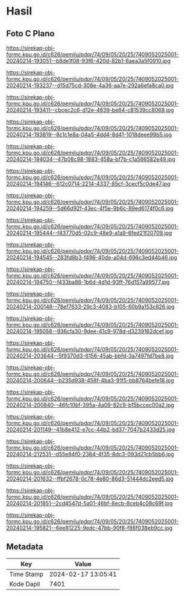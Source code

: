 # Hasil

## Foto C Plano

https://sirekap-obj-formc.kpu.go.id/c626/pemilu/pdpr/74/09/05/20/25/7409052025001-20240214-193051--b8de1f08-93f6-420d-82b1-6aea3a5f0910.jpg

https://sirekap-obj-formc.kpu.go.id/c626/pemilu/pdpr/74/09/05/20/25/7409052025001-20240214-193237--d15d75cd-308e-4a36-aa7e-292a6efa8ca0.jpg

https://sirekap-obj-formc.kpu.go.id/c626/pemilu/pdpr/74/09/05/20/25/7409052025001-20240214-193411--cbcec2c6-d12e-4839-be84-c81539cc8068.jpg

https://sirekap-obj-formc.kpu.go.id/c626/pemilu/pdpr/74/09/05/20/25/7409052025001-20240214-193819--8c1c1e8a-04a5-4dd4-8d41-1018deee99b5.jpg

https://sirekap-obj-formc.kpu.go.id/c626/pemilu/pdpr/74/09/05/20/25/7409052025001-20240214-194034--47b08c98-1883-458a-bf7b-c1a566582e49.jpg

https://sirekap-obj-formc.kpu.go.id/c626/pemilu/pdpr/74/09/05/20/25/7409052025001-20240214-194146--612c0714-2214-4337-85cf-3cecf5c0de47.jpg

https://sirekap-obj-formc.kpu.go.id/c626/pemilu/pdpr/74/09/05/20/25/7409052025001-20240214-194259--5d66d92f-43ec-4f5e-9b6c-89ed6174f0c6.jpg

https://sirekap-obj-formc.kpu.go.id/c626/pemilu/pdpr/74/09/05/20/25/7409052025001-20240214-195444--f43770d5-02c9-48e9-a1a9-6fed21f20709.jpg

https://sirekap-obj-formc.kpu.go.id/c626/pemilu/pdpr/74/09/05/20/25/7409052025001-20240214-194545--283fd8b3-f496-40de-a04d-696c3ed44b46.jpg

https://sirekap-obj-formc.kpu.go.id/c626/pemilu/pdpr/74/09/05/20/25/7409052025001-20240214-194750--f433ba86-1b6d-4d1d-93ff-76d157a99577.jpg

https://sirekap-obj-formc.kpu.go.id/c626/pemilu/pdpr/74/09/05/20/25/7409052025001-20240214-200148--78ef7633-29c3-4083-b105-60b9a153c826.jpg

https://sirekap-obj-formc.kpu.go.id/c626/pemilu/pdpr/74/09/05/20/25/7409052025001-20240214-195058--936cfa30-9dee-41c9-978d-d3239162dcef.jpg

https://sirekap-obj-formc.kpu.go.id/c626/pemilu/pdpr/74/09/05/20/25/7409052025001-20240214-203644--5f9370d3-6156-45ab-bbfd-3a7497fd7be8.jpg

https://sirekap-obj-formc.kpu.go.id/c626/pemilu/pdpr/74/09/05/20/25/7409052025001-20240214-200644--b235d938-458f-4ba3-91f5-bb8764befe18.jpg

https://sirekap-obj-formc.kpu.go.id/c626/pemilu/pdpr/74/09/05/20/25/7409052025001-20240214-200840--46fc10bf-395a-4a09-82c9-b15bccec00a2.jpg

https://sirekap-obj-formc.kpu.go.id/c626/pemilu/pdpr/74/09/05/20/25/7409052025001-20240214-201149--41b8e412-e7cc-44b2-bd37-7047b2433d25.jpg

https://sirekap-obj-formc.kpu.go.id/c626/pemilu/pdpr/74/09/05/20/25/7409052025001-20240214-212531--d55e84f0-2384-4f35-8dc3-093d21cb5bb6.jpg

https://sirekap-obj-formc.kpu.go.id/c626/pemilu/pdpr/74/09/05/20/25/7409052025001-20240214-201632--ffbf2678-0c78-4e80-86d3-51444dc2eed5.jpg

https://sirekap-obj-formc.kpu.go.id/c626/pemilu/pdpr/74/09/05/20/25/7409052025001-20240214-201851--2cd4547d-5a01-46bf-8ecb-8ceb4c08c69f.jpg

https://sirekap-obj-formc.kpu.go.id/c626/pemilu/pdpr/74/09/05/20/25/7409052025001-20240214-195821--6ee81225-9edc-47bb-90f8-f86f038eb9cc.jpg


## Metadata

| Key        | Value               |
| ---------- | ------------------- |
| Time Stamp | 2024-02-17 13:05:41 |
| Kode Dapil | 7401                |



